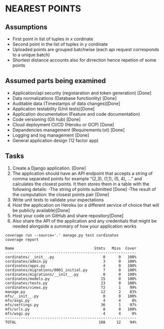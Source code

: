 # NEAREST POINTS

## Assumptions 
- First point in list of tuples in x cordinate
- Second point in the list of tuples in y cordinate
- Uploaded points are grouped batchwise (each api request corresponds to a unique batch)
- Shortest distance accounts also for dirrection hence repetion of some points


## Assumed parts being examined 
- Application/api security (registaration and token generation) [Done]
- Data normalizations (Database functionlity) [Done]
- Auditable data (Timestamps of data changes)[Done]
- Application testability (Unit tests)[Done]
- Application documentation (Feature and code documentation)
- Code versioning (Git hub) [Done]
- Cloud deployment CI/CD (Heroku or GCP) [Done]
- Depandencies management (Requirements.txt) [Done]
- Logging and log management [Done]
- General application design (12 factor app)



## Tasks
1. Create a Django application. [Done]
2. The application should have an API endpoint that accepts a string of comma separated
points for example “(2,3), (1,1), (5, 4), ...” and calculates the closest points. It then stores them
in a table with the following details: 
-The string of points submitted [Done]
-The result of the computation: the closest points pair [Done]
3. Write unit tests to validate your expectations
4. Host the application on Heroku (or a different service of choice that will be publicly
available)[Done]
5. Host your code on GitHub and share repository[Done]
6. Also share the API of the application and any credentials that might be needed alongside a
summary of how your application works


```
coverage run --source='.' manage.py test cordinates
coverage report

Name                                    Stmts   Miss  Cover
-----------------------------------------------------------
cordinates/__init__.py                      0      0   100%
cordinates/admin.py                         3      0   100%
cordinates/apps.py                          4      0   100%
cordinates/migrations/0001_initial.py       7      0   100%
cordinates/migrations/__init__.py           0      0   100%
cordinates/models.py                       15      0   100%
cordinates/tests.py                        23      0   100%
cordinates/views.py                        72      1    99%
manage.py                                  12      2    83%
mfs/__init__.py                             0      0   100%
mfs/asgi.py                                 4      4     0%
mfs/settings.py                            36      1    97%
mfs/urls.py                                 8      0   100%
mfs/wsgi.py                                 4      4     0%
-----------------------------------------------------------
TOTAL                                     188     12    94%                                                                                          
```
